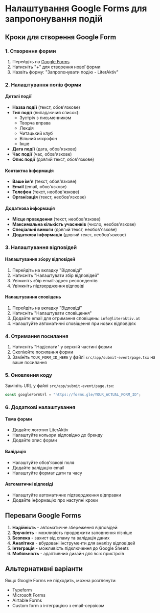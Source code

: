 # Налаштування Google Forms для запропонування подій

## Кроки для створення Google Form

### 1. Створення форми
1. Перейдіть на [Google Forms](https://forms.google.com)
2. Натисніть "+" для створення нової форми
3. Назвіть форму: "Запропонувати подію - LiterAktiv"

### 2. Налаштування полів форми

#### Деталі події
- **Назва події** (текст, обов'язкове)
- **Тип події** (випадаючий список):
  - Зустріч з письменником
  - Творча вправа
  - Лекція
  - Читацький клуб
  - Вільний мікрофон
  - Інше
- **Дата події** (дата, обов'язкове)
- **Час події** (час, обов'язкове)
- **Опис події** (довгий текст, обов'язкове)

#### Контактна інформація
- **Ваше ім'я** (текст, обов'язкове)
- **Email** (email, обов'язкове)
- **Телефон** (текст, необов'язкове)
- **Організація** (текст, необов'язкове)

#### Додаткова інформація
- **Місце проведення** (текст, необов'язкове)
- **Максимальна кількість учасників** (число, необов'язкове)
- **Спеціальні вимоги** (довгий текст, необов'язкове)
- **Додаткова інформація** (довгий текст, необов'язкове)

### 3. Налаштування відповідей

#### Налаштування збору відповідей
1. Перейдіть на вкладку "Відповіді"
2. Натисніть "Налаштувати збір відповідей"
3. Увімкніть збір email-адрес респондентів
4. Увімкніть підтвердження відповіді

#### Налаштування сповіщень
1. Перейдіть на вкладку "Відповіді"
2. Натисніть "Налаштувати сповіщення"
3. Додайте email для отримання сповіщень: `info@literaktiv.at`
4. Налаштуйте автоматичні сповіщення при нових відповідях

### 4. Отримання посилання

1. Натисніть "Надіслати" у верхній частині форми
2. Скопіюйте посилання форми
3. Замініть `YOUR_FORM_ID_HERE` у файлі `src/app/submit-event/page.tsx` на ваше посилання

### 5. Оновлення коду

Замініть URL у файлі `src/app/submit-event/page.tsx`:

```typescript
const googleFormUrl = "https://forms.gle/YOUR_ACTUAL_FORM_ID";
```

### 6. Додаткові налаштування

#### Тема форми
- Додайте логотип LiterAktiv
- Налаштуйте кольори відповідно до бренду
- Додайте опис форми

#### Валідація
- Налаштуйте обов'язкові поля
- Додайте валідацію email
- Налаштуйте формат дати та часу

#### Автоматичні відповіді
- Налаштуйте автоматичне підтвердження відправки
- Додайте інформацію про наступні кроки

## Переваги Google Forms

1. **Надійність** - автоматичне збереження відповідей
2. **Зручність** - можливість продовжити заповнення пізніше
3. **Безпека** - захист від спаму та валідація даних
4. **Аналітика** - вбудовані інструменти для аналізу відповідей
5. **Інтеграція** - можливість підключення до Google Sheets
6. **Мобільність** - адаптивний дизайн для всіх пристроїв

## Альтернативні варіанти

Якщо Google Forms не підходить, можна розглянути:
- Typeform
- Microsoft Forms
- Airtable Forms
- Custom form з інтеграцією з email-сервісом 